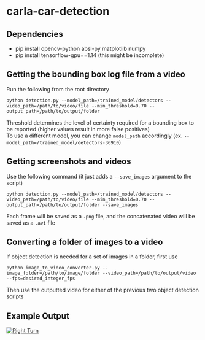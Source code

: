 # carla-car-detection

## Dependencies ##
* pip install opencv-python absl-py matplotlib numpy
* pip install tensorflow-gpu==1.14
(this might be incomplete)

## Getting the bounding box log file from a video ##
Run the following from the root directory
```
python detection.py --model_path=/trained_model/detectors --video_path=/path/to/video/file --min_threshold=0.70 --output_path=/path/to/output/folder
```

Threshold determines the level of certainty required for a bounding box to be reported (higher values result in more false positives) \
To use a different model, you can change `model_path` accordingly (ex. `--model_path=/trained_model/detectors-36910`)

## Getting screenshots and videos ##
Use the following command (it just adds a `--save_images` argument to the script)
```
python detection.py --model_path=/trained_model/detectors --video_path=/path/to/video/file --min_threshold=0.70 --output_path=/path/to/output/folder --save_images
```
Each frame will be saved as a `.png` file, and the concatenated video will be saved as a `.avi` file

## Converting a folder of images to a video ##
If object detection is needed for a set of images in a folder, first use 
```
python image_to_video_converter.py --image_folder=/path/to/image/folder --video_path=/path/to/output/video --fps=desired_integer_fps
```
Then use the outputted video for either of the previous two object detection scripts

## Example Output ##
[![Right Turn](https://img.youtube.com/vi/yQ0sntd1y8k/0.jpg)](https://www.youtube.com/watch?v=yQ0sntd1y8k)

